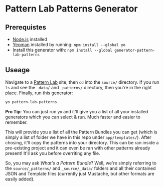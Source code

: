 # Pattern Lab Patterns Generator

## Prerequistes 

- [Node.js](http://nodejs.org) installed
- [Yeoman](http://yeoman.io) installed by running: `npm install --global yo`
- Install this generator with: `npm install --global generator-pattern-lab-patterns`

## Useage

Navigate to a [Pattern Lab](http://patternlab.io) site, then `cd` into the `source/` directory. If you run `ls` and see the `_data/` and `_patterns/` directory, then you're in the right place. Finally, run this generator:

```bash
yo pattern-lab-patterns
```

**Pro Tip**: You can just run `yo` and it'll give you a list of all your installed generators which you can select & run. Much faster and easier to remember.

This will provide you a list of all the Pattern Bundles you can get (which is simply a list of folder we have in this repo under `app/templates/`). After chosing, it'll copy the patterns into your directory. This can be ran inside a pre-existing project and it can even be ran with other patterns already present! It'll ask you before overriting any file.

So, you may ask *What's a Pattern Bundle*? Well, we're simply referring to the `source/_patterns/` and `_source/_data/` folders and all their contained JSON and Template files (currently just Mustache, but other formats are easily added).
